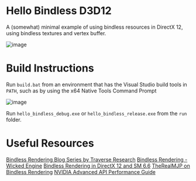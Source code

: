 # Hello Bindless D3D12

A (somewhat) minimal example of using bindless resources in DirectX 12, using bindless textures and vertex buffer.

![image](https://github.com/TheSandvichMaker/HelloBindlessD3D12/assets/49493579/74071f0b-7ebc-44bc-ab71-d669d07ff6b1)

# Build Instructions

Run `build.bat` from an environment that has the Visual Studio build tools in `PATH`, such as by using the x64 Native Tools Command Prompt

![image](https://github.com/TheSandvichMaker/HelloBindlessD3D12/assets/49493579/7738e8c6-dd35-4407-b2c5-9d002b3b8a87)

Run `hello_bindless_debug.exe` or `hello_bindless_release.exe` from the `run` folder.

# Useful Resources
[Bindless Rendering Blog Series by Traverse Research](https://blog.traverseresearch.nl/bindless-rendering-setup-afeb678d77fc)
[Bindless Rendering - Wicked Engine](https://wickedengine.net/2021/04/bindless-descriptors/)
[Bindless Rendering in DirectX 12 and SM 6.6](https://rtarun9.github.io/blogs/bindless_rendering/)
[TheRealMJP on Bindless Rendering](https://therealmjp.github.io/posts/rtg2-bindless/)
[NVIDIA Advanced API Performance Guide](https://developer.nvidia.com/blog/tag/advanced-api-performance)

